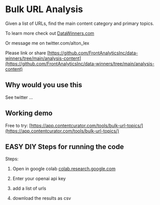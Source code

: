 
# Bulk URL Analysis

Given a list of URLs, find the main content category and primary topics.

To learn more check out [DataWinners.com](https://datawinners.com)

Or message me on twitter.com/alton_lex

Please link or share [https://github.com/FrontAnalyticsInc/data-winners/tree/main/analysis-content](https://github.com/FrontAnalyticsInc/data-winners/tree/main/analysis-content)


## Why would you use this

See twitter ... 


## Working demo

Free to try: [https://app.contentcurator.com/tools/bulk-url-topics/](https://app.contentcurator.com/tools/bulk-url-topics/)


## EASY DIY Steps for running the code

Steps:

1) Open in google colab [colab.research.google.com](https://colab.research.google.com/github/FrontAnalyticsInc/data-winners/blob/main/analysis-content/Bulk%20URL%20Topic%20and%20Category%20Categorization.ipynb)

2) Enter your openai api key

3) add a list of urls

4) download the results as csv

